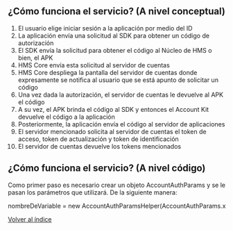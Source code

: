 
## ¿Cómo funciona el servicio? (A nivel conceptual)

1. El usuario elige iniciar sesión a la aplicación por medio del ID
2. La aplicación envía una solicitud al SDK para obtener un código de autorización
3. El SDK envía la solicitud para obtener el código al Núcleo de HMS o bien, el APK
4. HMS Core envía esta solicitud al servidor de cuentas
5. HMS Core despliega la pantalla del servidor de cuentas donde expresamente se notifica al usuario que se está apunto de solicitar un código
6. Una vez dada la autorización, el servidor de cuentas le devuelve al APK el código
7. A su vez, el APK brinda el código al SDK y entonces el Account Kit devuelve el código a la aplicación
8. Posteriormente, la aplicación envía el código al servidor de aplicaciones
9. El servidor mencionado solicita al servidor de cuentas el token de acceso, token de actualización y token de identificación
10. El servidor de cuentas devuelve los tokens mencionados

## ¿Cómo funciona el servicio? (A nivel código)

Como primer paso es necesario crear un objeto AccountAuthParams y se le pasan los parámetros que utilizará. De la siguiente manera:

nombreDeVariable = new AccountAuthParamsHelper(AccountAuthParams.x

[Volver al índice](../Acerca%20De%20HMS.md)
